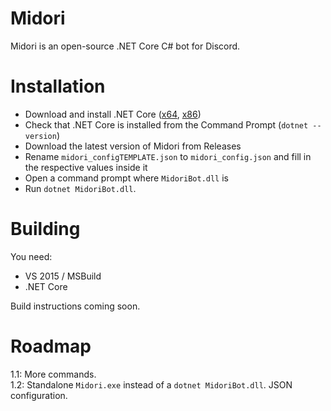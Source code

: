 # Midori
Midori is an open-source .NET Core C# bot for Discord.  

# Installation  
* Download and install .NET Core ([x64](https://go.microsoft.com/fwlink/?LinkID=836279), [x86](https://go.microsoft.com/fwlink/?LinkID=836288))
* Check that .NET Core is installed from the Command Prompt (`dotnet --version`)
* Download the latest version of Midori from Releases  
* Rename `midori_configTEMPLATE.json` to `midori_config.json` and fill in the respective values inside it  
* Open a command prompt where `MidoriBot.dll` is  
* Run `dotnet MidoriBot.dll`.
  
# Building
You need: 
* VS 2015 / MSBuild
* .NET Core

Build instructions coming soon.

# Roadmap
1.1: More commands.  
1.2: Standalone `Midori.exe` instead of a `dotnet MidoriBot.dll`. JSON configuration.
